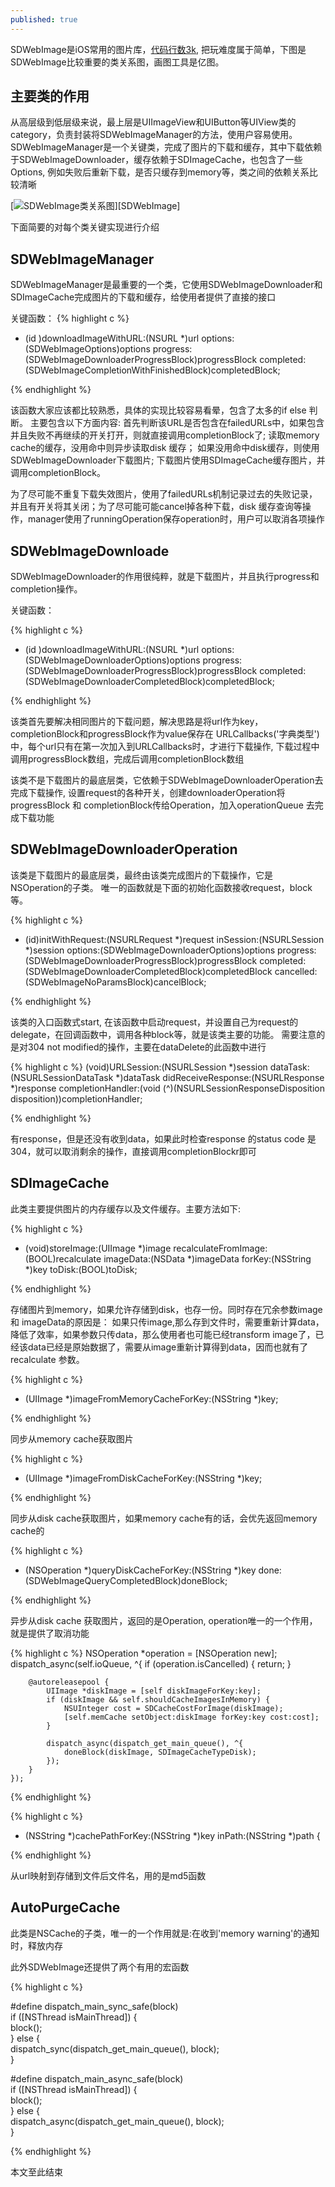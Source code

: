 ```yaml
---
published: true
---
```

SDWebImage是iOS常用的图片库，[代码行数3k][cloc], 把玩难度属于简单，下图是SDWebImage比较重要的类关系图，画图工具是亿图。

## 主要类的作用

从高层级到低层级来说，最上层是UIImageView和UIButton等UIView类的category，负责封装将SDWebImageManager的方法，使用户容易使用。SDWebImageManager是一个关键类，完成了图片的下载和缓存，其中下载依赖于SDWebImageDownloader，缓存依赖于SDImageCache，也包含了一些Options, 例如失败后重新下载，是否只缓存到memory等，类之间的依赖关系比较清晰

[![](https://raw.githubusercontent.com/hbucius/hbucius.github.io/master/_posts/SDWebImage.png "SDWebImage类关系图")][SDWebImage]	

下面简要的对每个类关键实现进行介绍

## SDWebImageManager

SDWebImageManager是最重要的一个类，它使用SDWebImageDownloader和SDImageCache完成图片的下载和缓存，给使用者提供了直接的接口

关键函数：
{% highlight c %}

- (id <SDWebImageOperation>)downloadImageWithURL:(NSURL *)url
                                         options:(SDWebImageOptions)options
                                        progress:(SDWebImageDownloaderProgressBlock)progressBlock
                                       completed:(SDWebImageCompletionWithFinishedBlock)completedBlock;

{% endhighlight %}

该函数大家应该都比较熟悉，具体的实现比较容易看晕，包含了太多的if else 判断。 主要包含以下方面内容: 首先判断该URL是否包含在failedURLs中，如果包含并且失败不再继续的开关打开，则就直接调用completionBlock了; 读取memory cache的缓存，没用命中则异步读取disk 缓存； 如果没用命中disk缓存，则使用SDWebImageDownloader下载图片; 下载图片使用SDImageCache缓存图片，并调用completionBlock。

为了尽可能不重复下载失效图片，使用了failedURLs机制记录过去的失败记录，并且有开关将其关闭；为了尽可能可能cancel掉各种下载，disk 缓存查询等操作，manager使用了runningOperation保存operation时，用户可以取消各项操作

## SDWebImageDownloade

SDWebImageDownloader的作用很纯粹，就是下载图片，并且执行progress和 completion操作。

关键函数：

{% highlight c %}

- (id <SDWebImageOperation>)downloadImageWithURL:(NSURL *)url
                                         options:(SDWebImageDownloaderOptions)options
                                        progress:(SDWebImageDownloaderProgressBlock)progressBlock
                                       completed:(SDWebImageDownloaderCompletedBlock)completedBlock;
                                       
 {% endhighlight %}

该类首先要解决相同图片的下载问题，解决思路是将url作为key，completionBlock和progressBlock作为value保存在
URLCallbacks('字典类型')中，每个url只有在第一次加入到URLCallbacks时，才进行下载操作, 下载过程中调用progressBlock数组，完成后调用completionBlock数组

该类不是下载图片的最底层类，它依赖于SDWebImageDownloaderOperation去完成下载操作, 设置request的各种开关，创建downloaderOperation将progressBlock 和 completionBlock传给Operation，加入operationQueue 去完成下载功能

## SDWebImageDownloaderOperation

该类是下载图片的最底层类，最终由该类完成图片的下载操作，它是NSOperation的子类。 唯一的函数就是下面的初始化函数接收request，block等。 

{% highlight c %}

- (id)initWithRequest:(NSURLRequest *)request
            inSession:(NSURLSession *)session
              options:(SDWebImageDownloaderOptions)options
             progress:(SDWebImageDownloaderProgressBlock)progressBlock
            completed:(SDWebImageDownloaderCompletedBlock)completedBlock
            cancelled:(SDWebImageNoParamsBlock)cancelBlock;

                                       
 {% endhighlight %}
 
该类的入口函数式start, 在该函数中启动request，并设置自己为request的delegate，在回调函数中，调用各种block等，就是该类主要的功能。 需要注意的是对304 not modified的操作，主要在dataDelete的此函数中进行

{% highlight c %}
 (void)URLSession:(NSURLSession *)session dataTask:(NSURLSessionDataTask *)dataTask
                                 didReceiveResponse:(NSURLResponse *)response
                                  completionHandler:(void (^)(NSURLSessionResponseDisposition disposition))completionHandler;

 {% endhighlight %}
 
有response，但是还没有收到data，如果此时检查response 的status code 是304，就可以取消剩余的操作，直接调用completionBlockr即可

## SDImageCache
此类主要提供图片的内存缓存以及文件缓存。主要方法如下:

{% highlight c %}

- (void)storeImage:(UIImage *)image recalculateFromImage:(BOOL)recalculate imageData:(NSData *)imageData forKey:(NSString *)key toDisk:(BOOL)toDisk;

{% endhighlight %}

存储图片到memory，如果允许存储到disk，也存一份。同时存在冗余参数image 和 imageData的原因是： 如果只传image,那么存到文件时，需要重新计算data，降低了效率，如果参数只传data，那么使用者也可能已经transform image了，已经该data已经是原始数据了，需要从image重新计算得到data，因而也就有了recalculate 参数。


{% highlight c %}

- (UIImage *)imageFromMemoryCacheForKey:(NSString *)key;

{% endhighlight %}

同步从memory cache获取图片

{% highlight c %}

- (UIImage *)imageFromDiskCacheForKey:(NSString *)key;

{% endhighlight %}

同步从disk cache获取图片，如果memory cache有的话，会优先返回memory cache的

{% highlight c %}

- (NSOperation *)queryDiskCacheForKey:(NSString *)key done:(SDWebImageQueryCompletedBlock)doneBlock;

{% endhighlight %}

异步从disk cache 获取图片，返回的是Operation, operation唯一的一个作用，就是提供了取消功能

{% highlight c %}
  NSOperation *operation = [NSOperation new];
    dispatch_async(self.ioQueue, ^{
        if (operation.isCancelled) {
            return;
        }

        @autoreleasepool {
            UIImage *diskImage = [self diskImageForKey:key];
            if (diskImage && self.shouldCacheImagesInMemory) {
                NSUInteger cost = SDCacheCostForImage(diskImage);
                [self.memCache setObject:diskImage forKey:key cost:cost];
            }

            dispatch_async(dispatch_get_main_queue(), ^{
                doneBlock(diskImage, SDImageCacheTypeDisk);
            });
        }
    });
{% endhighlight %}


{% highlight c %}

- (NSString *)cachePathForKey:(NSString *)key inPath:(NSString *)path {

{% endhighlight %}

从url映射到存储到文件后文件名，用的是md5函数

## AutoPurgeCache
此类是NSCache的子类，唯一的一个作用就是:在收到'memory warning'的通知时，释放内存


此外SDWebImage还提供了两个有用的宏函数

{% highlight c %}

#define dispatch_main_sync_safe(block)\
    if ([NSThread isMainThread]) {\
        block();\
    } else {\
        dispatch_sync(dispatch_get_main_queue(), block);\
    }

#define dispatch_main_async_safe(block)\
    if ([NSThread isMainThread]) {\
        block();\
    } else {\
        dispatch_async(dispatch_get_main_queue(), block);\
    }

{% endhighlight %}

本文至此结束

[cloc]:https://github.com/AlDanial/cloc